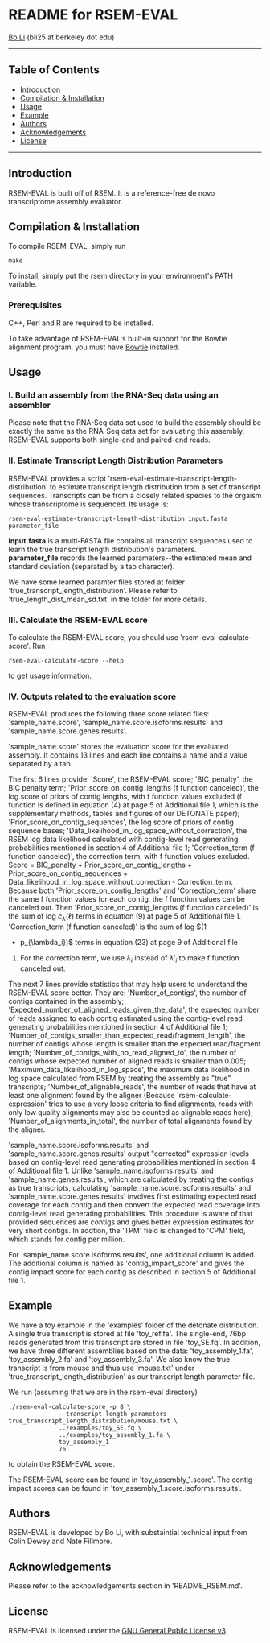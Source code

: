 README for RSEM-EVAL
===============

[Bo Li](http://math.berkeley.edu/~bli) \(bli25 at berkeley dot edu\)

* * *

Table of Contents
-----------------

* [Introduction](#introduction)
* [Compilation & Installation](#compilation)
* [Usage](#usage)
* [Example](#example)
* [Authors](#authors)
* [Acknowledgements](#acknowledgements)
* [License](#license)

* * *

## <a name="introduction"></a> Introduction

RSEM-EVAL is built off of RSEM. It is a reference-free de novo transcriptome assembly evaluator.

## <a name="compilation"></a> Compilation & Installation

To compile RSEM-EVAL, simply run
   
    make

To install, simply put the rsem directory in your environment's PATH
variable.

### Prerequisites

C++, Perl and R are required to be installed. 

To take advantage of RSEM-EVAL's built-in support for the Bowtie alignment
program, you must have [Bowtie](http://bowtie-bio.sourceforge.net) installed.

## <a name="usage"></a> Usage

### I. Build an assembly from the RNA-Seq data using an assembler

Please note that the RNA-Seq data set used to build the assembly
should be exactly the same as the RNA-Seq data set for evaluating this
assembly. RSEM-EVAL supports both single-end and paired-end reads.

### II. Estimate Transcript Length Distribution Parameters

RSEM-EVAL provides a script
'rsem-eval-estimate-transcript-length-distribution' to estimate
transcript length distribution from a set of transcript
sequences. Transcripts can be from a closely related species to the
orgaism whose transcriptome is sequenced. Its usage is:

    rsem-eval-estimate-transcript-length-distribution input.fasta parameter_file

__input.fasta__ is a multi-FASTA file contains all transcript sequences used to learn the true transcript length distribution's parameters.    
__parameter_file__ records the learned parameters--the estimated mean and standard deviation (separated by a tab character).

We have some learned paramter files stored at folder
'true_transcript_length_distribution'. Please refer to
'true_length_dist_mean_sd.txt' in the folder for more details.
 
### III. Calculate the RSEM-EVAL score

To calculate the RSEM-EVAL score, you should use 'rsem-eval-calculate-score'. Run

    rsem-eval-calculate-score --help

to get usage information.

### IV. Outputs related to the evaluation score

RSEM-EVAL produces the following three score related files:
'sample_name.score', 'sample_name.score.isoforms.results' and
'sample_name.score.genes.results'.

'sample_name.score' stores the evaluation score for the evaluated
assembly. It contains 13 lines and each line contains a name and a
value separated by a tab.

The first 6 lines provide: 'Score', the RSEM-EVAL score;
'BIC_penalty', the BIC penalty term; 'Prior_score_on_contig_lengths (f
function canceled)', the log score of priors of contig lengths, with f
function values excluded (f function is defined in equation (4) at
page 5 of Additional file 1, which is the supplementary methods,
tables and figures of our DETONATE paper);
'Prior_score_on_contig_sequences', the log score of priors of contig
sequence bases; 'Data_likelihood_in_log_space_without_correction', the
RSEM log data likelihood calculated with contig-level read generating
probabilities mentioned in section 4 of Additional file 1;
'Correction_term (f function canceled)', the correction term, with f
function values excluded. Score = BIC_penalty +
Prior_score_on_contig_lengths + Prior_score_on_contig_sequences +
Data_likelihood_in_log_space_without_correction -
Correction_term. Because both 'Prior_score_on_contig_lengths' and
'Correction_term' share the same f function values for each contig,
the f function values can be canceled out. Then
'Prior_score_on_contig_lengths (f function canceled)' is the sum of
log $c_{\lambda}(\ell)$ terms in equation (9) at page 5 of Additional
file 1. 'Correction_term (f function canceled)' is the sum of log $(1
- p_{\lambda_i})$ terms in equation (23) at page 9 of Additional file
1. For the correction term, we use $\lambda_i$ instead of $\lambda'_i$
to make f function canceled out.

The next 7 lines provide statistics that may help users to understand
the RSEM-EVAL score better. They are: 'Number_of_contigs', the number
of contigs contained in the assembly;
'Expected_number_of_aligned_reads_given_the_data', the expected number
of reads assigned to each contig estimated using the contig-level read
generating probabilities mentioned in section 4 of Additional file 1;
'Number_of_contigs_smaller_than_expected_read/fragment_length', the
number of contigs whose length is smaller than the expected
read/fragment length; 'Number_of_contigs_with_no_read_aligned_to', the
number of contigs whose expected number of aligned reads is smaller
than 0.005; 'Maximum_data_likelihood_in_log_space', the maximum data
likelihood in log space calculated from RSEM by treating the assembly
as "true" transcripts; 'Number_of_alignable_reads', the number of
reads that have at least one alignment found by the aligner (Because
'rsem-calculate-expression' tries to use a very loose criteria to find
alignments, reads with only low quality alignments may also be counted
as alignable reads here); 'Number_of_alignments_in_total', the number
of total alignments found by the aligner.

'sample_name.score.isoforms.results' and
'sample_name.score.genes.results' output "corrected" expression levels
based on contig-level read generating probabilities mentioned in
section 4 of Additional file 1. Unlike 'sample_name.isoforms.results'
and 'sample_name.genes.results', which are calculated by treating the
contigs as true transcripts, calculating
'sample_name.score.isoforms.results' and
'sample_name.score.genes.results' involves first estimating expected
read coverage for each contig and then convert the expected read
coverage into contig-level read generating probabilities. This
procedure is aware of that provided sequences are contigs and gives
better expression estimates for very short contigs. In addtion, the
'TPM' field is changed to 'CPM' field, which stands for contig per
million.

For 'sample_name.score.isoforms.results', one additional
column is added. The additional column is named as
'contig_impact_score' and gives the contig impact score for each
contig as described in section 5 of Additional file 1.
 
## <a name="example"></a> Example

We have a toy example in the 'examples' folder of the detonate distribution. A
single true transcript is stored at file 'toy_ref.fa'. The single-end, 76bp
reads generated from this transcript are stored in file 'toy_SE.fq'. In
addition, we have three different assemblies based on the data:
'toy_assembly_1.fa', 'toy_assembly_2.fa' and 'toy_assembly_3.fa'. We also know
the true transcript is from mouse and thus use 'mouse.txt' under
'true_transcript_length_distribution' as our transcript length parameter file.

We run (assuming that we are in the rsem-eval directory)

    ./rsem-eval-calculate-score -p 8 \
    			  --transcript-length-parameters true_transcript_length_distribution/mouse.txt \
			      ../examples/toy_SE.fq \
			      ../examples/toy_assembly_1.fa \
			      toy_assembly_1
			      76

to obtain the RSEM-EVAL score. 

The RSEM-EVAL score can be found in 'toy\_assembly\_1.score'. The
contig impact scores can be found in
'toy\_assembly\_1.score.isoforms.results'.

## <a name="authors"></a> Authors

RSEM-EVAL is developed by Bo Li, with substaintial technical input from Colin Dewey and Nate Fillmore.

## <a name="acknowledgements"></a> Acknowledgements

Please refer to the acknowledgements section in 'README\_RSEM.md'.

## <a name="license"></a> License

RSEM-EVAL is licensed under the [GNU General Public License
v3](http://www.gnu.org/licenses/gpl-3.0.html).
